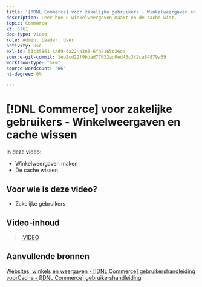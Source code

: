 ```yaml
---
title: '[!DNL Commerce] voor zakelijke gebruikers - Winkelweergaven en cache wissen'
description: Leer hoe u winkelweergaven maakt en de cache wist.
topic: Commerce
kt: 5761
doc-type: video
role: Admin, Leader, User
activity: use
exl-id: 53c35861-6ad9-4a22-a3e5-6fa2165c26ca
source-git-commit: 1eb2cd22f9bded77032ad0ed43c3f2ca84879a69
workflow-type: tm+mt
source-wordcount: '66'
ht-degree: 0%

---
```


# [!DNL Commerce] voor zakelijke gebruikers - Winkelweergaven en cache wissen

In deze video:

- Winkelweergaven maken
- De cache wissen

## Voor wie is deze video?

- Zakelijke gebruikers

## Video-inhoud

>[!VIDEO](https://video.tv.adobe.com/v/35946?quality=12&learn=on)

## Aanvullende bronnen

[Websites, winkels en weergaven -  [!DNL Commerce] gebruikershandleiding ](https://docs.magento.com/user-guide/stores/websites-stores-views.html)
[voorCache -  [!DNL Commerce] gebruikershandleiding](https://docs.magento.com/user-guide/system/cache-management.html)
